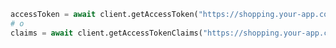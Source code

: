 ```python title="flask.py"
accessToken = await client.getAccessToken("https://shopping.your-app.com/api")
# o
claims = await client.getAccessTokenClaims("https://shopping.your-app.com/api")
```
